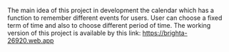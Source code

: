 The main idea of this project in development the calendar which has a function to remember different events for users. User can choose a fixed term of time and also to choose different period of time. The working version of this project is available by this link: https://brighta-26920.web.app
